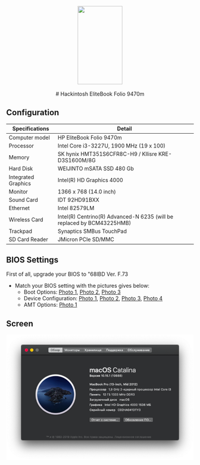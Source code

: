 <p align="center">
<img src="https://upload.wikimedia.org/wikipedia/commons/thumb/b/b7/HP_Logo_2017.svg/362px-HP_Logo_2017.svg.png" width="120" height="210"/>
</p>

<p align="center"># Hackintosh EliteBook Folio 9470m</p>


## Configuration

| Specifications | Detail                                                  |
| ------------------- | ------------------------------------------- |
| Computer model | HP EliteBook Folio 9470m |
| Processor | Intel Core i3-3227U, 1900 MHz (19 x 100) |
| Memory | SK hynix HMT351S6CFR8C-H9 / Kllisre KRE-D3S1600M/8G |
| Hard Disk | WEIJINTO mSATA SSD 480 Gb |
| Integrated Graphics | Intel(R) HD Graphics 4000 |
| Monitor | 1366 x 768 (14.0 inch) |
| Sound Card | IDT 92HD91BXX |
| Ethernet | Intel 82579LM |
| Wireless Card | Intel(R) Centrino(R) Advanced-N 6235 (will be replaced by BCM43225HMB)|
| Trackpad | Synaptics SMBus TouchPad |
| SD Card Reader | JMicron PCIe SD/MMC |

## BIOS Settings
First of all, upgrade your BIOS to "68IBD Ver. F.73
  
- Match your BIOS setting with the pictures gives below:
  - Boot Options: [Photo 1](https://github.com/md-siam/Hackintosh_EliteBook_Folio_9470m/blob/master/images/Boot_Options/IMG_1393.JPG), [Photo 2](https://github.com/md-siam/Hackintosh_EliteBook_Folio_9470m/blob/master/images/Boot_Options/IMG_1394.JPG), [Photo 3](https://github.com/md-siam/Hackintosh_EliteBook_Folio_9470m/blob/master/images/Boot_Options/IMG_1395.JPG)
  - Device Configuration: [Photo 1](https://github.com/md-siam/Hackintosh_EliteBook_Folio_9470m/blob/master/images/Device_Configurations/IMG_1396.JPG), [Photo 2](https://github.com/md-siam/Hackintosh_EliteBook_Folio_9470m/blob/master/images/Device_Configurations/IMG_1397.JPG), [Photo 3](https://github.com/md-siam/Hackintosh_EliteBook_Folio_9470m/blob/master/images/Device_Configurations/IMG_1398.JPG), [Photo 4](https://github.com/md-siam/Hackintosh_EliteBook_Folio_9470m/blob/master/images/Device_Configurations/IMG_1399.JPG)
  - AMT Options: [Photo 1](https://github.com/md-siam/Hackintosh_EliteBook_Folio_9470m/blob/master/images/AMT_Options/IMG_1401.JPG)

## Screen
<p align="center"><img src="images/screen1.png"></p>

